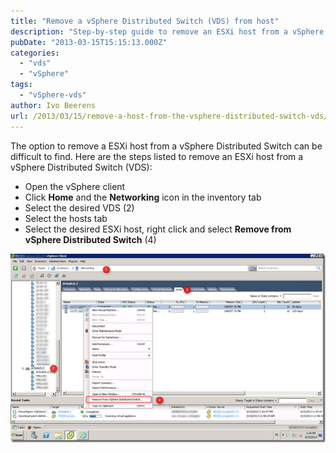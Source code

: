 ```yaml
---
title: "Remove a vSphere Distributed Switch (VDS) from host"
description: "Step-by-step guide to remove an ESXi host from a vSphere Distributed Switch."
pubDate: "2013-03-15T15:15:13.000Z"
categories: 
  - "vds"
  - "vSphere"
tags: 
  - "vSphere-vds"
author: Ivo Beerens
url: /2013/03/15/remove-a-host-from-the-vsphere-distributed-switch-vds/
---
```


The option to remove a ESXi host from a vSphere Distributed Switch can be difficult to find. Here are the steps listed to remove an ESXi host from a vSphere Distributed Switch (VDS):
- Open the vSphere client
- Click **Home** and the **Networking** icon in the inventory tab
- Select the desired VDS (2)
- Select the hosts tab
- Select the desired ESXi host, right click and select **Remove from vSphere Distributed Switch** (4)

[![image](images/image_thumb1.png "image")](images/image1.png)